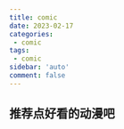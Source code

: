 ```yaml
---
title: comic
date: 2023-02-17
categories: 
 - comic
tags: 
 - comic
sidebar: 'auto'
comment: false
---
```


## 推荐点好看的动漫吧
